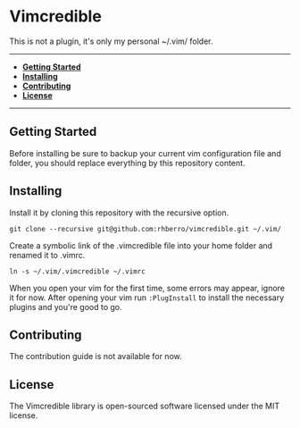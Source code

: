 # Vimcredible

This is not a plugin, it's only my personal ~/.vim/ folder.

---

- [**Getting Started**](#getting-started)
- [**Installing**](#installing)
- [**Contributing**](#contributing)
- [**License**](#license)

---

## Getting Started

Before installing be sure to backup your current vim configuration file and folder, you should replace everything by this repository content.

## Installing

Install it by cloning this repository with the recursive option.

```
git clone --recursive git@github.com:rhberro/vimcredible.git ~/.vim/
```

Create a symbolic link of the .vimcredible file into your home folder and renamed it to .vimrc.

```
ln -s ~/.vim/.vimcredible ~/.vimrc
```

When you open your vim for the first time, some errors may appear, ignore it for now. After opening your vim run ```:PlugInstall``` to install the necessary plugins and you're good to go.

## Contributing

The contribution guide is not available for now.

## License

The Vimcredible library is open-sourced software licensed under the MIT license.

